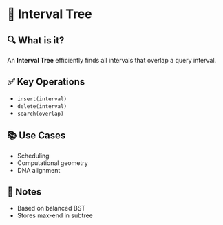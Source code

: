 # 📏 Interval Tree

## 🔍 What is it?
An **Interval Tree** efficiently finds all intervals that overlap a query interval.

## ✅ Key Operations
- `insert(interval)`
- `delete(interval)`
- `search(overlap)`

## 📚 Use Cases
- Scheduling
- Computational geometry
- DNA alignment

## 📝 Notes
- Based on balanced BST
- Stores max-end in subtree

